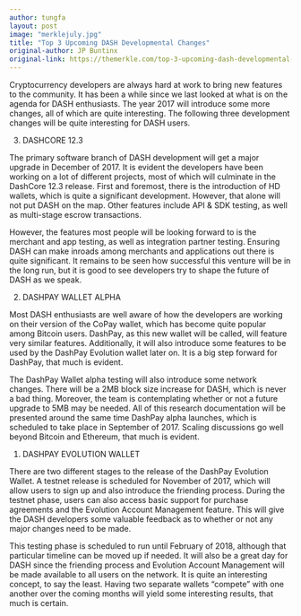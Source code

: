 ```yaml
---
author: tungfa
layout: post
image: "merklejuly.jpg"
title: "Top 3 Upcoming DASH Developmental Changes"
original-author: JP Buntinx
original-link: https://themerkle.com/top-3-upcoming-dash-developmental-changes/
---
```

Cryptocurrency developers are always hard at work to bring new features to the community. It has been a while since we last looked at what is on the agenda for DASH enthusiasts. The year 2017 will introduce some more changes, all of which are quite interesting. The following three development changes will be quite interesting for DASH users.

3. DASHCORE 12.3

The primary software branch of DASH development will get a major upgrade in December of 2017. It is evident the developers have been working on a lot of different projects, most of which will culminate in the DashCore 12.3 release. First and foremost, there is the introduction of HD wallets, which is quite a significant development. However, that alone will not put DASH on the map. Other features include API & SDK testing, as well as multi-stage escrow transactions.

However, the features most people will be looking forward to is the merchant and app testing, as well as integration partner testing. Ensuring DASH can make inroads among merchants and applications out there is quite significant. It remains to be seen how successful this venture will be in the long run, but it is good to see developers try to shape the future of DASH as we speak.

2. DASHPAY WALLET ALPHA

Most DASH enthusiasts are well aware of how the developers are working on their version of the CoPay wallet, which has become quite popular among Bitcoin users. DashPay, as this new wallet will be called, will feature very similar features. Additionally, it will also introduce some features to be used by the DashPay Evolution wallet later on. It is a big step forward for DashPay, that much is evident.

The DashPay Wallet alpha testing will also introduce some network changes. There will be a 2MB block size increase for DASH, which is never a bad thing. Moreover, the team is contemplating whether or not a future upgrade to 5MB may be needed. All of this research documentation will be presented around the same time DashPay alpha launches, which is scheduled to take place in September of 2017. Scaling discussions go well beyond Bitcoin and Ethereum, that much is evident.

1. DASHPAY EVOLUTION WALLET

There are two different stages to the release of the DashPay Evolution Wallet. A testnet release is scheduled for November of 2017, which will allow users to sign up and also introduce the friending process. During the testnet phase, users can also access basic support for purchase agreements and the Evolution Account Management feature. This will give the DASH developers some valuable feedback as to whether or not any major changes need to be made.

This testing phase is scheduled to run until February of 2018, although that particular timeline can be moved up if needed. It will also be a great day for DASH since the friending process and Evolution Account Management will be made available to all users on the network. It is quite an interesting concept, to say the least. Having two separate wallets “compete” with one another over the coming months will yield some interesting results, that much is certain.

